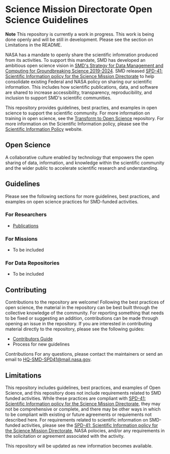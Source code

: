 # Science Mission Directorate Open Science Guidelines

**Note** 
This repository is currently a work in progress.  This work is being done openly and will be still in development.  Please see the section on Limitations in the README.  


NASA has a mandate to openly share the scientific infomration produced from its activities.  To support this mandate, SMD has developed an ambitious open science vision in [SMD's Strategy for Data Management and Computing for Groundbreaking Science 2019-2024](https://science.nasa.gov/files/science-red/s3fs-public/atoms/files/SDMWG%20Strategy_Final.pdf). SMD released [SPD-41: Scientific Information policy for the Science Mission Directorate](https://science.nasa.gov/science-red/s3fs-public/atoms/files/Scientific%20Information%20policy%20SPD-41.pdf) to help consolidate existing Federal and NASA policy on sharing our scientific information.   This includes how scientific publications, data, and software are shared to increase accessibility, transparency, reproducibility, and inclusion to support SMD's scientific communities. 

This repository provides guidelines, best practies, and examples in open science to support the scientific community.  For more information on training in open science, see the [Transform to Open Science](https://github.com/nasa/Transform-to-Open-Science) repository.  For more information on the Scientific Information policy, please see the [Scientific Information Policy](https://science.nasa.gov/researchers/science-data/science-information-policy) website.  

## Open Science

A collaborative culture enabled by technology that empowers the open sharing of data, information, and knowledge within the scientific community and the wider public to accelerate scientific research and understanding.

## Guidelines 

Please see the following sections for more guidelines, best practices,  and examples on open science practices for SMD-funded activities.  

### For Researchers
* [Publications](research_publications.md)

### For Missions
* To be included

### For Data Repositories
* To be included

## Contributing

Contributions to the repository are welcome! Following the best practices of open science, the material in the repository can be best built through the collective knowledge of the community. For reporting something that needs to be fixed or suggesting an addition, contributions can be made through opening an issue in the repository. If you are interested in contributing material directly to the repository, please see the following guides:

* [Contributors Guide](Contributing)
* Process for new guidelines

Contributions 
For any questions, please contact the maintainers or send an email to <HQ-SMD-SPD41@mail.nasa.gov>. 

## Limitations

This repository includes guidelines, best practices, and examples of Open Science, and this repository does not include requirements related to SMD funded activities.  While these practices are compliant with [SPD-41: Scientific Information policy for the Science Mission Directorate](https://science.nasa.gov/science-red/s3fs-public/atoms/files/Scientific%20Information%20policy%20SPD-41.pdf), they may not be comprehensive or complete, and there may be other ways in which to be compliant with existing or future agreements or requiements not described here. For requirements related to scientific information on SMD-funded activities, please see the [SPD-41: Scientific Information policy for the Science Mission Directorate](https://science.nasa.gov/science-red/s3fs-public/atoms/files/Scientific%20Information%20policy%20SPD-41.pdf), NASA polocies, and/or any requirements in the solicitation or agreement associated with the activity.  

This repository will be updated as new information becomes available.




